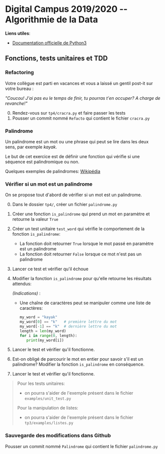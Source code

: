 # Digital Campus 2019/2020 -- Algorithmie de la Data

**Liens utiles**:

* [Documentation officielle de Python3](https://docs.python.org/fr/3)

## Fonctions, tests unitaires et TDD

### Refactoring

Votre collègue est parti en vacances et vous a laissé un gentil post-it sur votre bureau :

_"Coucou! J'ai pas eu le temps de finir, tu pourras t'en occuper? A charge de revanche!"_

0. Rendez-vous sur `tp4/cracra.py` et faire passer les tests
0. Pousser un commit nommé `Refacto` qui contient le fichier `cracra.py` 

### Palindrome

Un palindrome est un mot ou une phrase qui peut se lire dans les deux sens, par exemple _kayak_.

Le but de cet exercice est de définir une fonction qui vérifie si une séquence est palindromique ou non.

Quelques exemples de palindromes: [Wikipédia](https://fr.wikipedia.org/wiki/Liste_de_palindromes_fran%C3%A7ais)

### Vérifier si un mot est un palindrome

On se propose tout d'abord de vérifier si un mot est un palindrome.

0. Dans le dossier `tp4/`, créer un fichier `palindrome.py`

0. Créer une fonction `is_palindrome` qui prend un mot en paramètre et retourne la valeur `True`

0. Créer un test unitaire `test_word` qui vérifie le comportement de la fonction `is_palindrome`:

    * La fonction doit retourner `True` lorsque le mot passé en paramètre est un palindrome
    * La fonction doit retourner `False` lorsque ce mot n'est pas un palindrome
    
0. Lancer ce test et vérifier qu'il échoue

0. Modifier la fonction `is_palindrome` pour qu'elle retourne les résultats attendus:

    _(Indications)_ :

    * Une chaîne de caractères peut se manipuler comme une liste de caractères:
        ```python
       my_word = "kayak"
       my_word[0] == "k"   # première lettre du mot
       my_word[-1] == "k"  # dernière lettre du mot
       length = len(my_word)
       for i in range(0, length):
           print(my_word[i])
       ```
      
0. Lancer le test et vérifier qu'il fonctionne.

0. Est-on obligé de parcourir le mot en entier pour savoir s'il est un palindrome? Modifier la fonction `is_palindrome` en conséquence.

0. Lancer le test et vérifier qu'il fonctionne.

> Pour les tests unitaires:
> * on pourra s'aider de l'exemple présent dans le fichier `examples/unit_test.py`
>
> Pour la manipulation de listes:
> * on pourra s'aider de l'exemple présent dans le fichier `tp3/examples/listes.py`


### Sauvegarde des modifications dans Github

Pousser un commit nommé `Palindrome` qui contient le fichier `palindrome.py` 
